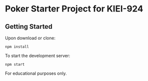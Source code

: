 # Poker Starter Project for KIEI-924

## Getting Started

Upon download or clone:

```
npm install
```

To start the development server:

```
npm start
```

For educational purposes only.